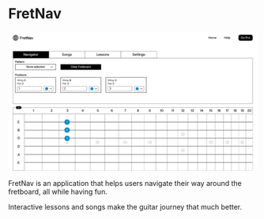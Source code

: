 # FretNav 

![App](./resources/MainApp.png)

FretNav is an application that helps users navigate their way around the fretboard, all while having fun.

Interactive lessons and songs make the guitar journey that much better.
